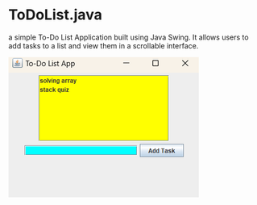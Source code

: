 # ToDoList.java
 a simple To-Do List Application built using Java Swing. It allows users to add tasks to a list and view them in a scrollable interface.

 ![To-Do List Output](outtput.png)
